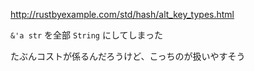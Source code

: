 http://rustbyexample.com/std/hash/alt_key_types.html

`&'a str` を全部 `String` にしてしまった

たぶんコストが係るんだろうけど、こっちのが扱いやすそう

